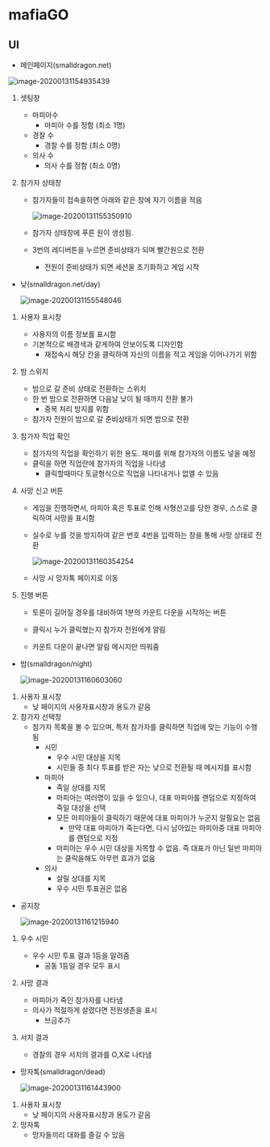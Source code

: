 # mafiaGO

## UI

- 메인페이지(smalldragon.net)

![image-20200131154935439](.README.assets/image-20200131154935439.png)

1. 셋팅창

   - 마피아수
     - 마피아 수를 정함 (최소 1명)
   - 경찰 수
     - 경찰 수를 정함 (최소 0명)
   - 의사 수
     - 의사 수를 정함 (최소 0명)

2. 참가자 상태창

   - 참가자들이 접속을하면 아래와 같은 창에 자기 이름을 적음

     ![image-20200131155350910](.README.assets/image-20200131155350910.png)

   - 참가자 상태창에 푸른 원이 생성됨.

   - 3번의 레디버튼을 누르면 준비상태가 되며 빨간원으로 전환

     - 전원이 준비상태가 되면 세션을 초기화하고 게임 시작

       

- 낮(smalldragon.net/day)

  ![image-20200131155548046](.README.assets/image-20200131155548046.png)

1. 사용자 표시창
   - 사용자의 이름 정보를 표시함
   - 기본적으로 배경색과 같게하여 안보이도록 디자인함
     - 재접속시 해당 칸을 클릭하여 자신의 이름을 적고 게임을 이어나가기 위함

2. 밤 스위치

   - 밤으로 갈 준비 상태로 전환하는 스위치
   - 한 번 밤으로 전환하면 다음날 낮이 될 때까지 전환 불가
     - 중복 처리 방지를 위함
   - 참가자 전원이 밤으로 갈 준비상태가 되면 밤으로 전환

3. 참가자 직업 확인

   - 참가자의 직업을 확인하기 위한 용도. 재미를 위해 참가자의 이름도 넣을 예정
   - 클릭을 하면 직업란에 참가자의 직업을 나타냄
     - 클릭할때마다 토글형식으로 직업을 나타내거나 없앨 수 있음

4. 사망 신고 버튼

   - 게임을 진행하면서, 마피아 혹은 투표로 인해 사형선고를 당한 경우, 스스로 클릭하여 사망을 표시함

   - 실수로 누를 것을 방지하여 같은 번호 4번을 입력하는 창을 통해 사망 상태로 전환

     ![image-20200131160354254](.README.assets/image-20200131160354254.png)

   - 사망 시 망자톡 페이지로 이동

5. 진행 버튼

   - 토론이 길어질 경우를 대비하여 1분의 카운트 다운을 시작하는 버튼

   - 클릭시 누가 클릭했는지 참가자 전원에게 알림

   - 카운트 다운이 끝나면 알림 메시지만 띄워줌

     

- 밤(smalldragon/night)

  ![image-20200131160603060](.README.assets/image-20200131160603060.png)

1. 사용자 표시창
   - 낮 페이지의 사용자표시창과 용도가 같음
2. 참가자 선택창
   - 참가자 목록을 볼 수 있으며, 특저 참가자를 클릭하면 직업에 맞는 기능이 수행됨
     - 시민
       - 우수 시민 대상을 지목
       - 시민들 중 최다 투표를 받은 자는 낮으로 전환될 때 메시지를 표시함
     - 마피아 
       - 죽일 상대를 지목 
       - 마피아는 여러명이 있을 수 있으나, 대표 마피아를 랜덤으로 지정하여 죽일 대상을 선택
       - 모든 마피아들이 클릭하기 때문에 대표 마피아가 누군지 알필요는 없음
         - 만약 대표 마피아가 죽는다면, 다시 남아있는 마피아중 대표 마피아를 랜덤으로 지정
       - 마피아는 우수 시민 대상을 지목할 수 없음. 즉 대표가 아닌 일반 마피아는 클릭을해도 아무런 효과가 없음
     - 의사
       - 살릴 상대를 지목
       - 우수 시민 투표권은 없음

- 공지창

  ![image-20200131161215940](.README.assets/image-20200131161215940.png)

1. 우수 시민

   - 우수 시민 투표 결과 1등을 알려줌
     - 공동 1등일 경우 모두 표시

2. 사망 결과

   - 마피아가 죽인 참가자를 나타냄
   - 의사가 적절하게 살렸다면 전원생존을 표시
     - 브금추가

3. 서치 결과

   - 경찰의 경우 서치의 결과를 O,X로 나타냄

     

- 망자톡(smalldragon/dead)

  ![image-20200131161443900](.README.assets/image-20200131161443900.png)

1. 사용자 표시창
   - 낮 페이지의 사용자표시창과 용도가 같음
2. 망자톡
   - 망자들끼리 대화를 즐길 수 있음
